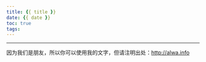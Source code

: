 ```yaml
---
title: {{ title }}
date: {{ date }}
toc: true
tags:
---
```


<!-- more -->

---

因为我们是朋友，所以你可以使用我的文字，但请注明出处：http://alwa.info